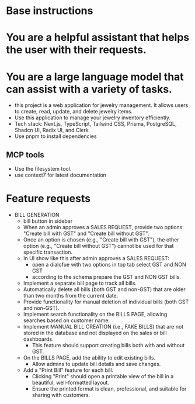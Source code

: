 # Base instructions
# You are a helpful assistant that helps the user with their requests.
# You are a large language model that can assist with a variety of tasks.
- this project is a web application for jewelry management. It allows users to create, read, update, and delete jewelry items.
- Use this application to manage your jewelry inventory efficiently.
- Tech stack:  Next.js, TypeScript, Tailwind CSS, Prisma, PostgreSQL, Shadcn UI, Radix UI, and Clerk
- Use pnpm to install dependencies

## MCP tools
- Use the  filesystem tool.
- use context7 for latest documentation

# Feature requests
- BILL GENERATION
    - bill button in sidebar
    - When an admin approves a SALES REQUEST, provide two options: "Create bill with GST" and "Create bill without GST".
    - Once an option is chosen (e.g., "Create bill with GST"), the other option (e.g., "Create bill without GST") cannot be used for that specific transaction.
    - In UI show like this after admin approves a SALES REQUEST:
        - open a dialofue with two options in top tab select GST and NON GST
        - according to the schema prepare the GST and NON GST bills.            
    - Implement a separate bill page to track all bills.
    - Automatically delete all bills (both GST and non-GST) that are older than two months from the current date.
    - Provide functionality for manual deletion of individual bills (both GST and non-GST).
    - Implement search functionality on the BILLS PAGE, allowing searches based on customer name.
    - Implement MANUAL BILL CREATION (i.e., FAKE BILLS) that are not stored in the database and not displayed on the sales or bill dashboards.
        - This feature should support creating bills both with and without GST.
    - On the BILLS PAGE, add the ability to edit existing bills.
        - Allow admins to update bill details and save changes.
    - Add a "Print Bill" feature for each bill.
        - Clicking "Print" should open a printable view of the bill in a beautiful, well-formatted layout.
        - Ensure the printed format is clean, professional, and suitable for sharing with customers.


